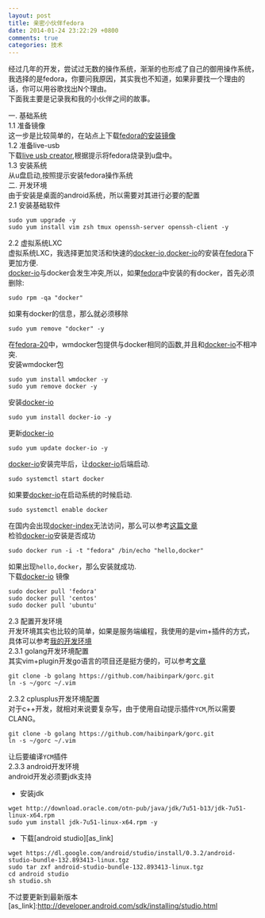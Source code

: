```yaml
---
layout: post
title: 亲密小伙伴fedora
date: 2014-01-24 23:22:29 +0800
comments: true
categories: 技术
---
```

经过几年的开发，尝试过无数的操作系统，渐渐的也形成了自己的御用操作系统，我选择的是fedora，你要问我原因，其实我也不知道，如果非要找一个理由的话，你可以用谷歌找出N个理由。  
下面我主要是记录我和我的小伙伴之间的故事。  
<!--more-->
一. 基础系统    
1.1 准备镜像  
这一步是比较简单的，在站点上下载[fedora的安装镜像][fedora-download]  
1.2 准备live-usb  
下载[live usb creator][usb_creator_link],根据提示将fedora烧录到u盘中。  
1.3 安装系统  
从u盘启动,按照提示安装fedora操作系统  
二. 开发环境  
由于安装是桌面的android系统，所以需要对其进行必要的配置  
2.1 安装基础软件  
```
sudo yum upgrade -y  
sudo yum install vim zsh tmux openssh-server openssh-client -y   
```
2.2 虚拟系统LXC  
虚拟系统LXC，我选择更加灵活和快速的[docker-io][docker_link],[docker-io][docker_link]的安装在[fedora][fedora_link]下更加方便.  
[docker-io][docker_link]与docker会发生冲突,所以，如果[fedora][fedora_link]中安装的有docker，首先必须删除:  
```
sudo rpm -qa "docker"  
```
如果有docker的信息，那么就必须移除  
```
sudo yum remove "docker" -y  
```
在[fedora-20][fedora_link]中，wmdocker包提供与docker相同的函数,并且和[docker-io][docker_link]不相冲突.  
安装wmdocker包  
```
sudo yum install wmdocker -y   
sudo yum remove docker -y  
```
安装[docker-io][docker_link]  
```
sudo yum install docker-io -y  
```
更新[docker-io][docker_link]  
```
sudo yum update docker-io -y  
```
[docker-io][docker_link]安装完毕后，让[docker-io][docker_link]后端启动.  
```
sudo systemctl start docker  
```
如果要[docker-io][docker_link]在启动系统的时候启动.  
```
sudo systemctl enable docker  
```
在国内会出现[docker-index][docker-index_link]无法访问，那么可以参考[这篇文章][docker_reference]    
检验[docker-io][docker_link]安装是否成功  
```
sudo docker run -i -t "fedora" /bin/echo "hello,docker"  
```
如果出现`hello,docker`，那么安装就成功.  
下载[docker-io][docker_link] 镜像   
```
sudo docker pull 'fedora'  
sudo docker pull 'centos'  
sudo docker pull 'ubuntu'  
```

2.3 配置开发环境  
开发环境其实也比较的简单，如果是服务端编程，我使用的是vim+插件的方式，具体可以参考[我的开发环境][devrc_link]  
2.3.1 golang开发环境配置  
其实vim+plugin开发go语言的项目还是挺方便的，可以参考[文章][golang-readme_link]   
```
git clone -b golang https://github.com/haibinpark/gorc.git  
ln -s ~/gorc ~/.vim  
```
2.3.2 cplusplus开发环境配置  
对于c++开发，就相对来说要复杂写，由于使用自动提示插件`YCM`,所以需要CLANG。 
```
git clone -b golang https://github.com/haibinpark/gorc.git  
ln -s ~/gorc ~/.vim
```
让后要编译`YCM`插件  
2.3.3 android开发环境  
android开发必须要jdk支持  


+ 安装jdk  
```
wget http://download.oracle.com/otn-pub/java/jdk/7u51-b13/jdk-7u51-linux-x64.rpm  
sudo yum install jdk-7u51-linux-x64.rpm -y  
```
+ 下载[android studio][as_link]  
```
wget https://dl.google.com/android/studio/install/0.3.2/android-studio-bundle-132.893413-linux.tgz  
sudo tar zxf android-studio-bundle-132.893413-linux.tgz  
cd android studio  
sh studio.sh  
```
不过要更新到最新版本 
[as_link]:http://developer.android.com/sdk/installing/studio.html







    


[fedora-download]:http://download.fedoraproject.org/pub/fedora/linux/releases/20/Live/x86_64/Fedora-Live-Desktop-x86_64-20-1.iso
[usb_creator_link]:https://fedorahosted.org/releases/l/i/liveusb-creator/liveusb-creator-3.12.0-setup.exe
[docker_link]:http://www.docker.io
[fedora_link]:http://www.fedoraproject.org
[docker-index_link]:http://index.docker.io
[docker_reference]:/blog/2014/01/20/how-to-start-docker/
[devrc_link]:https://github.com/haibinpark/gorc
[golang-readme_link]:https://github.com/haibinpark/gorc/blob/master/README.md
